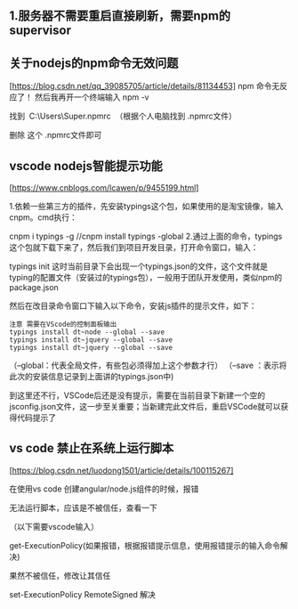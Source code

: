 ## 1.服务器不需要重启直接刷新，需要npm的supervisor

## 关于nodejs的npm命令无效问题 
[https://blog.csdn.net/qq_39085705/article/details/81134453]
npm 命令无反应了！ 然后我再开一个终端输入 npm -v 

找到  C:\Users\Super\.npmrc  （根据个人电脑找到 .npmrc文件）

删除 这个 .npmrc文件即可

## vscode nodejs智能提示功能
[https://www.cnblogs.com/lcawen/p/9455199.html]

1.依赖一些第三方的插件，先安装typings这个包，如果使用的是淘宝镜像，输入cnpm。cmd执行：

cnpm i typings -g
//cnpm install typings -global
2.通过上面的命令，typings这个包就下载下来了，然后我们到项目开发目录，打开命令窗口，输入：

typings init
这时当前目录下会出现一个typings.json的文件，这个文件就是typing的配置文件（安装过的typings包），一般用于团队开发使用，类似npm的package.json

然后在改目录命令窗口下输入以下命令，安装js插件的提示文件，如下：

    注意 需要在VScode的控制面板输出
    typings install dt~node --global --save
    typings install dt~jquery --global --save
    typings install dt~jquery --global --save
（–global：代表全局文件，有些包必须得加上这个参数才行） 
（–save ：表示将此次的安装信息记录到上面讲的typings.json中)

到这里还不行，VSCode后还是没有提示，需要在当前目录下新建一个空的jsconfig.json文件，这一步至关重要；当新建完此文件后，重启VSCode就可以获得代码提示了

## vs code 禁止在系统上运行脚本
[https://blog.csdn.net/luodong1501/article/details/100115267]

在使用vs code 创建angular/node.js组件的时候，报错

无法运行脚本，应该是不被信任，查看一下

（以下需要vscode输入）

get-ExecutionPolicy(如果报错，根据报错提示信息，使用报错提示的输入命令解决)

果然不被信任，修改让其信任
    
set-ExecutionPolicy RemoteSigned
解决

